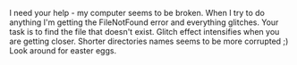 I need your help - my computer seems to be broken.
When I try to do anything I'm getting the FileNotFound error and everything glitches.
Your task is to find the file that doesn't exist.
Glitch effect intensifies when you are getting closer.
Shorter directories names seems to be more corrupted ;)
Look around for easter eggs.